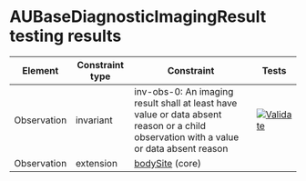 # AUBaseDiagnosticImagingResult testing results

|Element|Constraint type|Constraint|Tests|
| ------|---------------|----------|-----|
|Observation|invariant|inv-obs-0: An imaging result shall at least have value or data absent reason or a child observation with a value or data absent reason|[![Validate](https://github.com/robstwd/au-fhir-base-test-cases/actions/workflows/AUBaseDiagnosticImagingResult-validation.yml/badge.svg)](https://github.com/robstwd/au-fhir-base-test-cases/actions/workflows/AUBaseDiagnosticImagingResult-validation.yml)|
|Observation|extension|[bodySite](http://hl7.org/fhir/StructureDefinition/bodySite) (core)| |